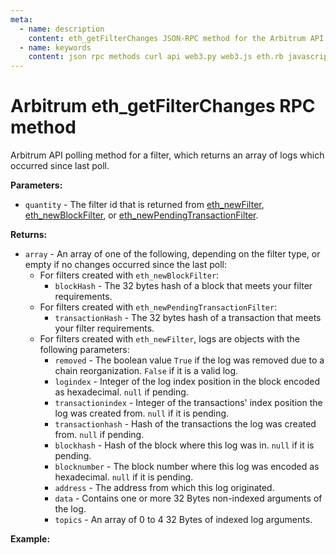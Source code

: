 ```yaml
---
meta:
  - name: description
    content: eth_getFilterChanges JSON-RPC method for the Arbitrum API available with examples in web3.js, web3.py, eth.rb, and cURL.
  - name: keywords
    content: json rpc methods curl api web3.py web3.js eth.rb javascript python ruby Arbitrum
---
```


# Arbitrum eth_getFilterChanges RPC method

Arbitrum API polling method for a filter, which returns an array of logs which occurred since last poll.

**Parameters:**

- `quantity` - The filter id that is returned from [eth_newFilter](/api/arbitrum/eth_newfilter), [eth_newBlockFilter](/api/arbitrum/eth_newblockfilter), or [eth_newPendingTransactionFilter](/api/arbitrum/eth_newpendingtransactionfilter).

**Returns:**

- `array` - An array of one of the following, depending on the filter type, or empty if no changes occurred since the last poll:
  - For filters created with `eth_newBlockFilter`:
    - `blockHash` - The 32 bytes hash of a block that meets your filter requirements.
  - For filters created with `eth_newPendingTransactionFilter`:
    - `transactionHash` - The 32 bytes hash of a transaction that meets your filter requirements.
  - For filters created with `eth_newFilter`, logs are objects with the following parameters:
    - `removed` - The boolean value `True` if the log was removed due to a chain reorganization. `False` if it is a valid log.
    - `logindex` - Integer of the log index position in the block encoded as hexadecimal. `null` if pending.
    - `transactionindex` - Integer of the transactions' index position the log was created from. `null` if it is pending.
    - `transactionhash` - Hash of the transactions the log was created from. `null` if pending.
    - `blockhash` - Hash of the block where this log was in. `null` if it is pending.
    - `blocknumber` - The block number where this log was encoded as hexadecimal. `null` if it is pending.
    - `address` - The address from which this log originated.
    - `data` - Contains one or more 32 Bytes non-indexed arguments of the log.
    - `topics` - An array of 0 to 4 32 Bytes of indexed log arguments.

**Example:**

<CodeSwitcher :languages="{js:'web3.js', py:'web3.py', rb:'eth.rb', cr:'cURL'}">
<template v-slot:js>

```js
// Web3.js does not support this feature. See the Web3.js subscriptions page.
```

</template>
<template v-slot:py>

```py
from web3 import Web3
node_url = "CHAINSTACK_NODE_URL"
web3 = Web3(Web3.HTTPProvider(node_url))

# Using eth_newPendingTransactionFilter in this example
put_filter = web3.eth.filter("latest")
print(web3.eth.get_filter_changes(put_filter.filter_id))
```

</template>
<template v-slot:rb>

```rb
require "eth"
client = Eth::Client.create "CHAINSTACK_NODE_URL"
filterId = client.eth_new_filter({
  fromBlock: "0x164CE6E",
  toBlock: "latest",
  address: "0xf97f4df75117a78c1A5a0DBb814Af92458539FB4",
  topics: ["0xddf252ad1be2c89b69c2b068fc378daa952ba7f163c4a11628f55a4df523b3ef"]
})
puts filterId["result"]
response = client.eth_get_filter_changes(filterId["result"].to_s)
puts response["result"]
```

</template>
<template v-slot:cr>

```sh
// The method eth_getFilterChanges does not exist/is not available in cURL on Arbitrum.
```

</template>
</CodeSwitcher>

